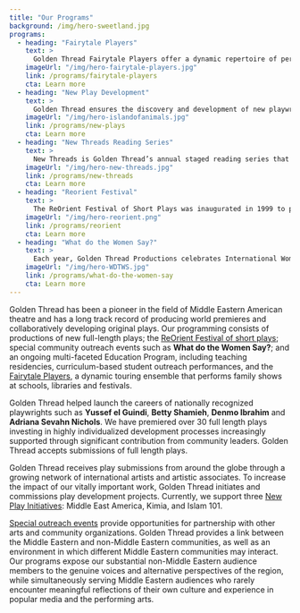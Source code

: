 ```yaml
---
title: "Our Programs"
background: /img/hero-sweetland.jpg
programs:
  - heading: "Fairytale Players"
    text: >
      Golden Thread Fairytale Players offer a dynamic repertoire of performances for young audiences, with plays based on traditions and folklore from the Middle East.
    imageUrl: "/img/hero-fairytale-players.jpg"
    link: /programs/fairytale-players
    cta: Learn more
  - heading: "New Play Development"
    text: >
      Golden Thread ensures the discovery and development of new playwrights and plays through four distinct programs: *Kimia*, *New Threads Staged Reading Series*, *Islam 101*, and *Middle East America*.
    imageUrl: "/img/hero-islandofanimals.jpg"
    link: /programs/new-plays
    cta: Learn more
  - heading: "New Threads Reading Series"
    text: >
      New Threads is Golden Thread’s annual staged reading series that engages its audience in the process of playmaking and allows writers of Middle Eastern and non-Middle Eastern descent an authentic and supportive space to develop work about the Middle East. Since its launch in 2011, many New Threads plays and playwrights have continued on to receive mainstage productions.
    imageUrl: "/img/hero-new-threads.jpg"
    link: /programs/new-threads
    cta: Learn more
  - heading: "Reorient Festival"
    text: >
      The ReOrient Festival of Short Plays was inaugurated in 1999 to present alternative perspectives of the Middle East and to showcase the multiplicity of stories, voices and styles from the region, and has since become Golden Thread’s most recognized and celebrated program. 
    imageUrl: "/img/hero-reorient.png"
    link: /programs/reorient
    cta: Learn more
  - heading: "What do the Women Say?"
    text: >
      Each year, Golden Thread Productions celebrates International Women’s Day by showcasing the work of leading Middle Eastern women artists. Previous programs have focused on activism by women artists, artists who explore sex and sexuality, and female solo performers. 
    imageUrl: "/img/hero-WDTWS.jpg"
    link: /programs/what-do-the-women-say
    cta: Learn more
---
```

<p>Golden Thread has been a pioneer in the field of Middle Eastern American theatre and has a long track record of producing world premieres and collaboratively developing original plays. Our programming consists of productions of new full-length plays; the <a href="https://www.goldenthread.org/programs/reorient-2/">ReOrient Festival of short plays</a>; special community outreach events such as <strong>What do the Women Say?</strong>; and an ongoing multi-faceted Education Program, including teaching residencies, curriculum-based student outreach performances, and the <a title="Fairytale Players" href="https://www.goldenthread.org/education/fairytale-players/">Fairytale Players</a>, a dynamic touring ensemble that performs family shows at schools, libraries and festivals.</p>
<p>Golden Thread helped launch the careers of nationally recognized playwrights such as <strong>Yussef el Guindi</strong>, <strong>Betty Shamieh</strong>, <strong>Denmo Ibrahim</strong> and <strong>Adriana Sevahn Nichols</strong>. We have premiered over 30 full length plays investing in highly individualized development processes increasingly supported through significant contribution from community leaders. Golden Thread accepts submissions of full length plays.</p>
<p>Golden Thread receives play submissions from around the globe through a growing network of international artists and artistic associates. To increase the impact of our vitally important work, Golden Thread initiates and commissions play development projects. Currently, we support three <a title="New Plays" href="https://www.goldenthread.org/programs/special-events/new-plays/">New Play Initiatives</a>: Middle East America, Kimia, and Islam 101.</p>
<p><a title="Special Events" href="https://www.goldenthread.org/programs/special-events/">Special outreach events</a> provide opportunities for partnership with other arts and community organizations.  Golden Thread provides a link between the Middle Eastern and non-Middle Eastern communities, as well as an environment in which different Middle Eastern communities may interact.  Our programs expose our substantial non-Middle Eastern audience members to the genuine voices and alternative perspectives of the region, while simultaneously serving Middle Eastern audiences who rarely encounter meaningful reflections of their own culture and experience in popular media and the performing arts.</p>